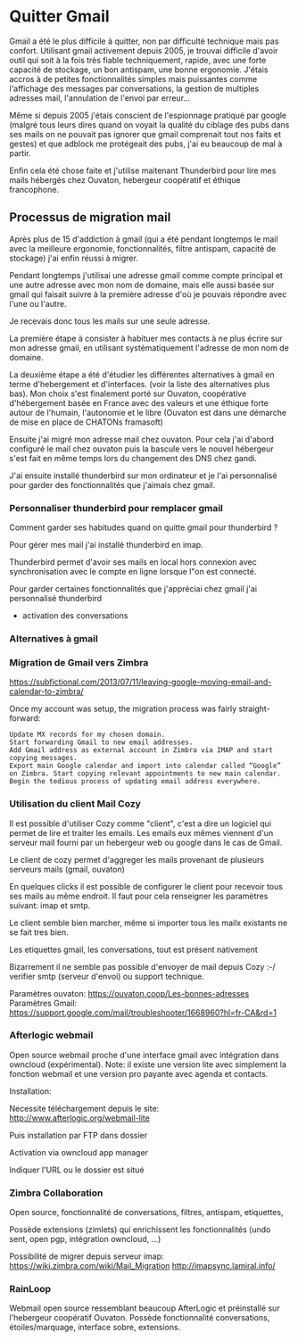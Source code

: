 # Quitter Gmail

Gmail a été le plus difficile à quitter, non par difficulté technique mais pas confort. Utilisant gmail activement depuis 2005, je trouvai difficile d'avoir outil qui soit à la fois très fiable techniquement, rapide, avec une forte capacité de stockage, un bon antispam, une bonne ergonomie. J'étais accros à de petites fonctionnalités simples mais puissantes comme l'affichage des messages par conversations, la gestion de multiples adresses mail, l'annulation de l'envoi par erreur...

Même si depuis 2005 j'étais conscient de l'espionnage pratiqué par google (malgré tous leurs dires quand on voyait la qualité du ciblage des pubs dans ses mails on ne pouvait pas ignorer que gmail comprenait tout nos faits et gestes) et que adblock me protégeait des pubs, j'ai eu beaucoup de mal à partir.

Enfin cela été chose faite et j'utilise maitenant Thunderbird pour lire mes mails hébergés chez Ouvaton, hebergeur coopératif et éthique francophone.




## Processus de migration mail 

Après plus de 15 d'addiction à gmail (qui a été pendant longtemps le mail avec la meilleure ergonomie, fonctionnalités, filtre antispam, capacité de stockage) j'ai enfin réussi à migrer.

Pendant longtemps j'utilisai une adresse gmail comme compte principal et une autre adresse avec mon nom de domaine, mais elle aussi basée sur gmail qui faisait suivre à la première adresse d'où je pouvais répondre avec l'une ou l'autre. 

Je recevais donc tous les mails sur une seule adresse.

La première étape à consister à habituer mes contacts à ne plus écrire sur mon adresse gmail, en utilisant systématiquement l'adresse de mon nom de domaine.

La deuxième étape a été d'étudier les différentes alternatives à gmail en terme d'hebergement et d'interfaces. (voir la liste des alternatives plus bas). Mon choix s'est finalement porté sur Ouvaton, coopérative d'hébergement basée en France avec des valeurs et une éthique forte autour de l'humain, l'autonomie et le libre (Ouvaton est dans une démarche de mise en place de CHATONs framasoft)

Ensuite j'ai migré mon adresse mail chez ouvaton. Pour cela j'ai d'abord configuré le mail chez ouvaton puis la bascule vers le nouvel hébergeur s'est fait en même temps lors du changement des DNS chez gandi.

J'ai ensuite installé thunderbird sur mon ordinateur et je l'ai personnalisé pour garder des fonctionnalités que j'aimais chez gmail.

### Personnaliser thunderbird pour remplacer gmail

Comment garder ses habitudes quand on quitte gmail pour thunderbird ?

Pour gérer mes mail j'ai installé thunderbird en imap.

Thunderbird permet d'avoir ses mails en local hors connexion avec synchronisation avec le compte en ligne lorsque l"on est connecté.

Pour garder certaines fonctionnalités que j'appréciai chez gmail j'ai personnalisé thunderbird
- activation des conversations


### Alternatives à gmail

### Migration de Gmail vers Zimbra
https://subfictional.com/2013/07/11/leaving-google-moving-email-and-calendar-to-zimbra/


Once my account was setup, the migration process was fairly straight-forward:

    Update MX records for my chosen domain.
    Start forwarding Gmail to new email addresses.
    Add Gmail address as external account in Zimbra via IMAP and start copying messages.
    Export main Google calendar and import into calendar called “Google” on Zimbra. Start copying relevant appointments to new main calendar.
    Begin the tedious process of updating email address everywhere.

### Utilisation du client Mail Cozy

Il est possible d'utiliser Cozy comme "client", c'est a dire un logiciel qui permet de lire et traiter les emails. Les emails eux mêmes viennent d'un serveur mail fourni par un hebergeur web ou google dans le cas de Gmail.

Le client de cozy permet d'aggreger les mails provenant de plusieurs serveurs mails (gmail, ouvaton)

En quelques clicks il est possible de configurer le client pour recevoir tous ses mails au même endroit. Il faut pour cela renseigner les paramètres suivant: imap et smtp.

Le client semble bien marcher, même si importer tous les mailx existants ne se fait tres bien.

Les etiquettes gmail, les conversations, tout est présent nativement

Bizarrement il ne semble pas possible d'envoyer de mail depuis Cozy :-/ verifier smtp (serveur d'envoi) ou support technique.

Paramètres ouvaton: https://ouvaton.coop/Les-bonnes-adresses
Paramètres Gmail: https://support.google.com/mail/troubleshooter/1668960?hl=fr-CA&rd=1


### Afterlogic webmail

Open source webmail proche d'une interface gmail avec intégration dans owncloud (expérimental). Note: il existe une version lite avec simplement la fonction webmail et une version pro payante avec agenda et contacts.

Installation:

Necessite téléchargement depuis le site:
http://www.afterlogic.org/webmail-lite

Puis installation par FTP dans dossier 

Activation via owncloud app manager

Indiquer l'URL ou le dossier est situé

### Zimbra Collaboration

Open source, fonctionnalité de conversations, filtres, antispam, etiquettes, 

Possède extensions (zimlets) qui enrichissent les fonctionnalités (undo sent, open pgp, intégration owncloud, ...)

Possibilité de migrer depuis serveur imap: 
https://wiki.zimbra.com/wiki/Mail_Migration
http://imapsync.lamiral.info/


### RainLoop

Webmail open source ressemblant beaucoup AfterLogic et préinstallé sur l'hebergeur coopératif Ouvaton.
Possède fonctionnalité conversations, étoiles/marquage, interface sobre, extensions.


